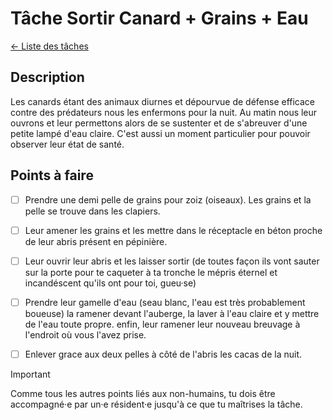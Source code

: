 # Tâche Sortir Canard + Grains + Eau
[← Liste des tâches](../)

## Description
Les canards étant des animaux diurnes et dépourvue de défense efficace contre des prédateurs nous les enfermons pour la nuit. Au matin nous leur ouvrons et leur permettons alors de se sustenter et de s'abreuver d'une petite lampé d'eau claire. C'est aussi un moment particulier pour pouvoir observer leur état de santé.

## Points à faire

- [ ] Prendre une demi pelle de grains pour zoiz (oiseaux). Les grains et la pelle se trouve dans les clapiers.
- [ ] Leur amener les grains et les mettre dans le réceptacle en béton proche de leur abris présent en pépinière.
- [ ] Leur ouvrir leur abris et les laisser sortir (de toutes façon ils vont sauter sur la porte pour te caqueter à ta tronche le mépris éternel et incandéscent qu'ils ont pour toi, gueu·se)
- [ ] Prendre leur gamelle d'eau (seau blanc, l'eau est très probablement boueuse) la ramener devant l'auberge, la laver à l'eau claire et y mettre de l'eau toute propre. enfin, leur ramener leur nouveau breuvage à l'endroit où vous l'avez prise.
- [ ] Enlever grace aux deux pelles à côté de l'abris les cacas de la nuit.


> [!IMPORTANT]  
> Comme tous les autres points liés aux non-humains, tu dois être accompagné·e par un·e résident·e jusqu'à ce que tu maîtrises la tâche.



